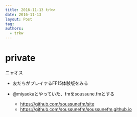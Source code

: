 ```yaml
---
title: 2016-11-13 trkw
date: 2016-11-13
layout: Post
tag:  
authors:
  - trkw
---
```


# private
ニャオス

- 友だちがプレイするFF15体験版をみる

- @miyaokaとやっていた、fmをsoussune.fmとする
  - https://github.com/soussunefm/site
  - https://github.com/soussunefm/soussunefm.github.io

